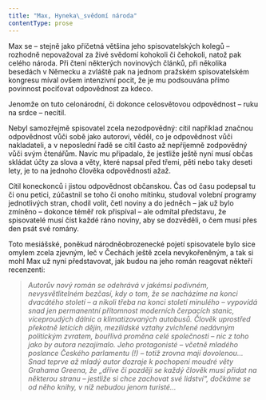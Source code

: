 ```yaml
---
title: "Max, Hyneka\_svědomí národa"
contentType: prose
---
```


<section>

Max se – stejně jako příčetná většina jeho spisovatelských kolegů – rozhodně nepovažoval za živé svědomí kohokoli či čehokoli, natož pak celého národa. Při čtení některých novinových článků, při několika besedách v Německu a zvláště pak na jednom pražském spisovatelském kongresu míval ovšem intenzivní pocit, že je mu podsouvána přímo povinnost pociťovat odpovědnost za kdeco.

Jenomže on tuto celonárodní, či dokonce celosvětovou odpovědnost – ruku na srdce – necítil.

Nebyl samozřejmě spisovatel zcela nezodpovědný: cítil například značnou odpovědnost vůči sobě jako autorovi, věděl, co je odpovědnost vůči nakladateli, a v neposlední řadě se cítil často až nepříjemně zodpovědný vůči svým čtenářům. Navíc mu připadalo, že jestliže ještě nyní musí občas skládat účty za slova a věty, které napsal před třemi, pěti nebo taky deseti lety, je to na jednoho člověka odpovědnosti ažaž.

Cítil koneckonců i jistou odpovědnost občanskou. Čas od času podepsal tu či onu petici, zúčastnil se toho či onoho mítinku, studoval volební programy jednotlivých stran, chodil volit, četl noviny a do jedněch – jak už bylo zmíněno – dokonce téměř rok přispíval – ale odmítal představu, že spisovatelé musí číst každé ráno noviny, aby se dozvěděli, o čem musí přes den psát své romány.

Toto mesiášské, poněkud národněobrozenecké pojetí spisovatele bylo sice omylem zcela zjevným, leč v Čechách ještě zcela nevykořeněným, a tak si mohl Max už nyní představovat, jak budou na jeho román reagovat někteří recenzenti:

</section>

<section>

> _Autorův nový román se odehrává v jakémsi podivném, nevysvětlitelném bezčasí, kdy o tom, že se nacházíme na konci dvacátého století – a nikoli třeba na konci století minulého – vypovídá snad jen permanentní přítomnost moderních čerpacích stanic, víceproudých dálnic a klimatizovaných autobusů. Člověk uprostřed překotně letících dějin, mezilidské vztahy zvichřené nedávným politickým zvratem, bouřlivá proměna celé společnosti – nic z toho jako by autora nezajímalo. Jeho protagonisté – včetně mladého poslance Českého parlamentu (!) – totiž zrovna mají dovolenou… Snad teprve až mladý autor dozraje k pochopení moudré věty Grahama Greena, že „dříve či později se každý člověk musí přidat na některou stranu – jestliže si chce zachovat své lidství“, dočkáme se od něho knihy, v níž nebudou jenom turisté…_

</section>

